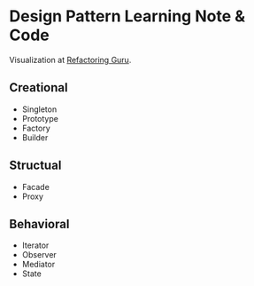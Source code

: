 # Design Pattern Learning Note & Code
Visualization at [Refactoring Guru](https://refactoring.guru/design-patterns/). 

## Creational 
- Singleton
- Prototype
- Factory
- Builder

## Structual
- Facade
- Proxy

## Behavioral
- Iterator
- Observer
- Mediator
- State

